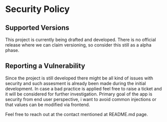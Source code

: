 # Security Policy

## Supported Versions

This project is currently being drafted and developed. There is no official release where we can claim versioning, so consider this still as a alpha phase.

## Reporting a Vulnerability

Since the project is still developed there might be all kind of issues with security and such assesment is already been made during the initial development.
In case a bad practice is applied feel free to raise a ticket and it will be considered for further investigation.
Primary goal of the app is security from end user perspective, i want to avoid common injections or that values can be modified via frontend.

Feel free to reach out at the contact mentioned at README.md page.
